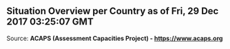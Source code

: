 ## Situation Overview per Country as of Fri, 29 Dec 2017 03:25:07 GMT

Source: **ACAPS (Assessment Capacities Project) - https://www.acaps.org**